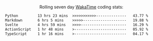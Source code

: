 <p align="center">Rolling seven day <a href="https://wakatime.com/@syrkis"/>WakaTime</a> coding stats:</p>
<!--START_SECTION:waka-->

```txt
Python         13 hrs 23 mins  >>>>>>>>>>>--------------   43.77 %
Markdown       6 hrs 5 mins    >>>>>--------------------   19.88 %
Svelte         4 hrs 59 mins   >>>>---------------------   16.29 %
ActionScript   1 hr 48 mins    >------------------------   05.92 %
TypeScript     1 hr 16 mins    >------------------------   04.17 %
```

<!--END_SECTION:waka-->
